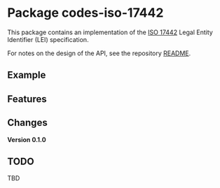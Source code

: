 # Package codes-iso-17442

This package contains an implementation of the [ISO
17442](https://www.iso.org/standard/78829.html) Legal Entity Identifier (LEI)
specification.


For notes on the design of the API, see the repository 
[README](https://github.com/johnstonskj/rust-codes/blob/main/README.md).

## Example



## Features

## Changes

**Version 0.1.0**

## TODO

TBD
